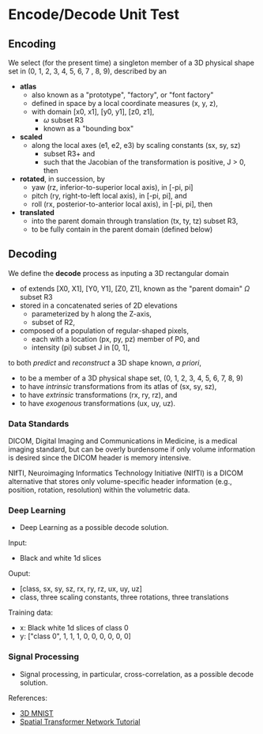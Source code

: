 # Encode/Decode Unit Test

## Encoding

We select (for the present time) a singleton member of a 3D physical shape set in (0, 1, 2, 3, 4, 5, 6, 7 , 8, 9), described by an 

* **atlas** 
  * also known as a "prototype", "factory", or "font factory"
  * defined in space by a local coordinate measures (x, y, z),
  * with domain [x0, x1], [y0, y1], [z0, z1], 
    * $\omega$ subset R3
    * known as a "bounding box"
* **scaled** 
  * along the local axes (e1, e2, e3) by scaling constants (sx, sy, sz)
    * subset R3+ and 
    * such that the Jacobian of the transformation is positive, J > 0, then
* **rotated**, in succession, by
  * yaw (rz, inferior-to-superior local axis), in [-pi, pi]
  * pitch (ry, right-to-left local axis), in [-pi, pi], and 
  * roll (rx, posterior-to-anterior local axis), in [-pi, pi], then
* **translated** 
  * into the parent domain through translation (tx, ty, tz) subset R3, 
  * to be fully contain in the parent domain (defined below)

## Decoding

We define the **decode** process as inputing a 3D rectangular domain

* of extends [X0, X1], [Y0, Y1], [Z0, Z1], known as the "parent domain" $\Omega$ subset R3
* stored in a concatenated series of 2D elevations
  * parameterized by h along the Z-axis,
  * subset of R2, 
* composed of a population of regular-shaped pixels, 
  * each with a location (px, py, pz) member of P0, and 
  * intensity (pi) subset J in [0, 1], 
  
to both *predict* and *reconstruct* a 3D shape known, *a priori*, 

* to be a member of a 3D physical shape set, (0, 1, 2, 3, 4, 5, 6, 7, 8, 9)
* to have *intrinsic* transformations from its atlas of (sx, sy, sz), 
* to have *extrinsic* transformations (rx, ry, rz), and
* to have *exogenous* transformations (ux, uy, uz).

### Data Standards

DICOM, Digital Imaging and Communications in Medicine, is a medical imaging
standard, but can be overly burdensome if only volume information is desired
since the DICOM header is memory intensive.

NIfTI, Neuroimaging Informatics Technology Initiative (NIfTI) is a DICOM
alternative that stores only volume-specific header information (e.g., 
position, rotation, resolution) within the volumetric data.

### Deep Learning

* Deep Learning as a possible decode solution.

Input: 

* Black and white 1d slices

Ouput: 

* [class, sx, sy, sz, rx, ry, rz, ux, uy, uz]
* class, three scaling constants, three rotations, three translations

Training data: 

* x: Black white 1d slices of class 0
* y: ["class 0", 1, 1, 1, 0, 0, 0, 0, 0, 0]

### Signal Processing

* Signal processing, in particular, cross-correlation, as a possible decode solution.

References:

* [3D MNIST](https://www.kaggle.com/daavoo/3d-mnist)
* [Spatial Transformer Network Tutorial](https://pytorch.org/tutorials/intermediate/spatial_transformer_tutorial.html)


